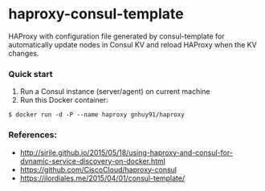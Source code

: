 # haproxy-consul-template
HAProxy with configuration file generated by consul-template for automatically
update nodes in Consul KV and reload HAProxy when the KV changes.

### Quick start
1. Run a Consul instance (server/agent) on current machine
2. Run this Docker container:
```
$ docker run -d -P --name haproxy gnhuy91/haproxy
```

### References:
- http://sirile.github.io/2015/05/18/using-haproxy-and-consul-for-dynamic-service-discovery-on-docker.html
- https://github.com/CiscoCloud/haproxy-consul
- https://jlordiales.me/2015/04/01/consul-template/
